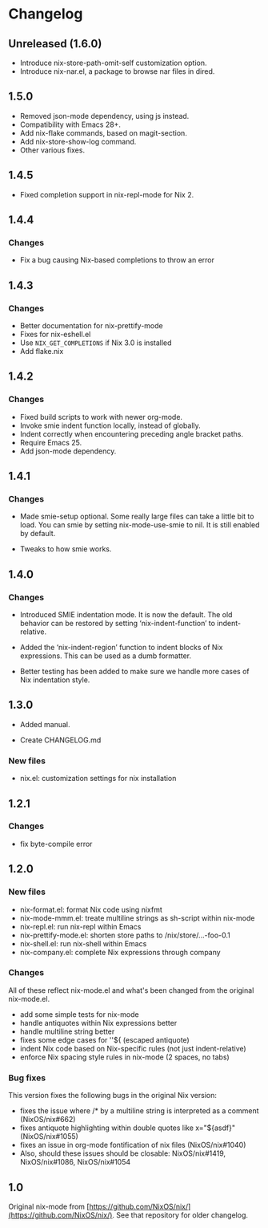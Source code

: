 # Changelog

## Unreleased (1.6.0)

* Introduce nix-store-path-omit-self customization option.
* Introduce nix-nar.el, a package to browse nar files in dired.

## 1.5.0

* Removed json-mode dependency, using js instead.
* Compatibility with Emacs 28+.
* Add nix-flake commands, based on magit-section.
* Add nix-store-show-log command.
* Other various fixes.

## 1.4.5

* Fixed completion support in nix-repl-mode for Nix 2.

## 1.4.4

### Changes

* Fix a bug causing Nix-based completions to throw an error

## 1.4.3

### Changes

* Better documentation for nix-prettify-mode
* Fixes for nix-eshell.el
* Use `NIX_GET_COMPLETIONS` if Nix 3.0 is installed
* Add flake.nix

## 1.4.2

### Changes

* Fixed build scripts to work with newer org-mode.
* Invoke smie indent function locally, instead of globally.
* Indent correctly when encountering preceding angle bracket paths.
* Require Emacs 25.
* Add json-mode dependency.

## 1.4.1

### Changes

* Made smie-setup optional. Some really large files can take a little
  bit to load. You can smie by setting nix-mode-use-smie to nil. It is
  still enabled by default.

* Tweaks to how smie works.

## 1.4.0

### Changes

* Introduced SMIE indentation mode. It is now the default. The old
  behavior can be restored by setting ‘nix-indent-function’ to
  indent-relative.

* Added the ‘nix-indent-region’ function to indent blocks of Nix
  expressions. This can be used as a dumb formatter.

* Better testing has been added to make sure we handle more cases of
  Nix indentation style.

## 1.3.0

* Added manual.

* Create CHANGELOG.md

### New files

* nix.el: customization settings for nix installation

## 1.2.1

### Changes

* fix byte-compile error

## 1.2.0

### New files

* nix-format.el: format Nix code using nixfmt
* nix-mode-mmm.el: treate multiline strings as sh-script within nix-mode
* nix-repl.el: run nix-repl within Emacs
* nix-prettify-mode.el: shorten store paths to /nix/store/…-foo-0.1
* nix-shell.el: run nix-shell within Emacs
* nix-company.el: complete Nix expressions through company

### Changes

All of these reflect nix-mode.el and what's been changed from the original nix-mode.el.

* add some simple tests for nix-mode
* handle antiquotes within Nix expressions better
* handle multiline string better
* fixes some edge cases for ''${ (escaped antiquote)
* indent Nix code based on Nix-specific rules (not just indent-relative)
* enforce Nix spacing style rules in nix-mode (2 spaces, no tabs)

### Bug fixes

This version fixes the following bugs in the original Nix version:

* fixes the issue where /* by a multiline string is interpreted as a comment
  (NixOS/nix#662)
* fixes antiquote highlighting within double quotes like x="${asdf}" (NixOS/nix#1055)
* fixes an issue in org-mode fontification of nix files (NixOS/nix#1040)
* Also, should these issues should be closable: NixOS/nix#1419, NixOS/nix#1086,
  NixOS/nix#1054

## 1.0

Original nix-mode
from [https://github.com/NixOS/nix/](https://github.com/NixOS/nix/). See that
repository for older changelog.
